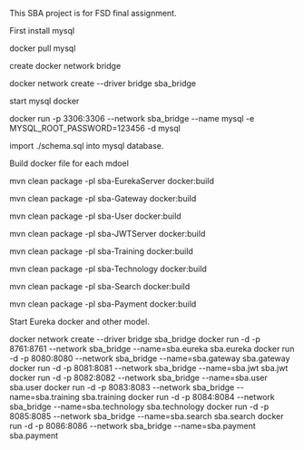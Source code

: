 This SBA project is for FSD final assignment.

First install mysql

docker pull mysql

create docker network bridge

docker network create --driver bridge sba_bridge

start mysql docker

docker run -p 3306:3306 --network sba_bridge --name mysql -e MYSQL_ROOT_PASSWORD=123456 -d mysql

import ./schema.sql into mysql database.


Build docker file for each mdoel

mvn clean package -pl sba-EurekaServer docker:build


mvn clean package -pl sba-Gateway docker:build


mvn clean package -pl sba-User docker:build


mvn clean package -pl sba-JWTServer docker:build


mvn clean package -pl sba-Training docker:build


mvn clean package -pl sba-Technology docker:build


mvn clean package -pl sba-Search docker:build


mvn clean package -pl sba-Payment docker:build


Start Eureka docker and other model.


docker network create --driver bridge sba_bridge
docker run -d -p 8761:8761 --network sba_bridge --name=sba.eureka  sba.eureka
docker run -d -p 8080:8080 --network sba_bridge --name=sba.gateway  sba.gateway
docker run -d -p 8081:8081 --network sba_bridge --name=sba.jwt  sba.jwt
docker run -d -p 8082:8082 --network sba_bridge --name=sba.user  sba.user
docker run -d -p 8083:8083 --network sba_bridge --name=sba.training  sba.training
docker run -d -p 8084:8084 --network sba_bridge --name=sba.technology  sba.technology
docker run -d -p 8085:8085 --network sba_bridge --name=sba.search  sba.search
docker run -d -p 8086:8086 --network sba_bridge --name=sba.payment  sba.payment
